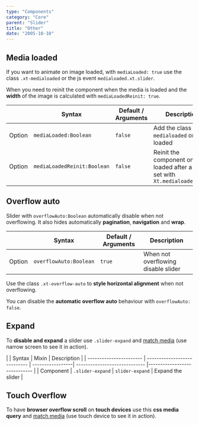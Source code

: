 ```yaml
---
type: "Components"
category: "Core"
parent: "Slider"
title: "Other"
date: "2005-10-10"
---
```


## Media loaded

If you want to animate on image loaded, with `mediaLoaded: true` use the class `.xt-medialoaded` or the js event `medialoaded.xt.slider`.

When you need to reinit the component when the media is loaded and the **width** of the image is calculated with `mediaLoadedReinit: true`.

<div class="table-overflow">

|                         | Syntax                                    | Default / Arguments                       | Description                   |
| ----------------------- | ----------------------------------------- | ----------------------------- | ----------------------------- |
| Option                  | `mediaLoaded:Boolean`                          | `false`        | Add the class `.xt-medialoaded` on img loaded             |
| Option                  | `mediaLoadedReinit:Boolean`                          | `false`        | Reinit the component on img loaded after a delay set with `Xt.medialoadedDelay`             |

</div>

<demo>
  <demovanilla src="vanilla/components/core/slider/media-loaded">
  </demovanilla>
</demo>

## Overflow auto

Slider with `overflowAuto:Boolean` automatically disable when not overflowing. It also hides automatically **pagination**, **navigation** and **wrap**.

<div class="table-overflow">

|                         | Syntax                                    | Default / Arguments                       | Description                   |
| ----------------------- | ----------------------------------------- | ----------------------------- | ----------------------------- |
| Option                  | `overflowAuto:Boolean`                          | `true`        | When not overflowing disable slider           |

</div>

Use the class `.xt-overflow-auto` to **style horizontal alignment** when not overflowing.

<demo>
  <demovanilla src="vanilla/components/core/slider/overflow-auto">
  </demovanilla>
</demo>

You can disable the **automatic overflow auto** behaviour with `overflowAuto: false`.

<demo>
  <demovanilla src="vanilla/components/core/slider/overflow-auto-false">
  </demovanilla>
</demo>

## Expand

To **disable and expand** a slider use `.slider-expand` and [match media](/components/core/slider/api#match-media) (use narrow screen to see it in action).

<div class="table-overflow">

|                      | Syntax                          | Mixin            | Description                   |
| ----------------------- | ---------------------------- | -----------------| ----------------------------- |----------------------------- |
| Component                  | `.slider-expand`       | `slider-expand`                | Expand the slider            |

</div>

<demo>
  <demovanilla src="vanilla/components/core/slider/expand">
  </demovanilla>
</demo>

## Touch Overflow

To have **browser overflow scroll** on **touch devices** use this **css media query** and [match media](/components/core/slider/api#match-media) (use touch device to see it in action).

<demo>
  <demovanilla src="vanilla/components/core/slider/touch-overflow">
  </demovanilla>
</demo>

